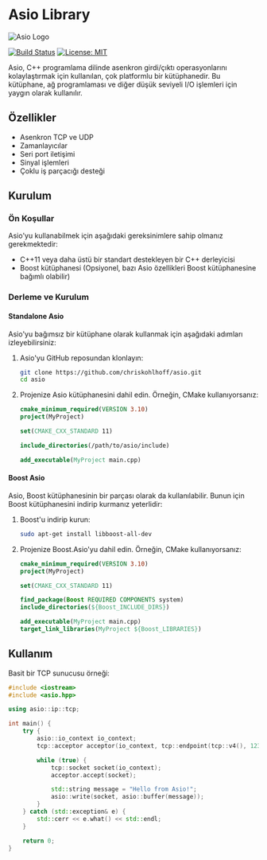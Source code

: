 # Asio Library

![Asio Logo](https://example.com/logo.png)

[![Build Status](https://travis-ci.org/yourusername/asio.svg?branch=main)](https://travis-ci.org/yourusername/asio)
[![License: MIT](https://img.shields.io/badge/License-MIT-yellow.svg)](https://opensource.org/licenses/MIT)

Asio, C++ programlama dilinde asenkron girdi/çıktı operasyonlarını kolaylaştırmak için kullanılan, çok platformlu bir kütüphanedir. Bu kütüphane, ağ programlaması ve diğer düşük seviyeli I/O işlemleri için yaygın olarak kullanılır.

## Özellikler

- Asenkron TCP ve UDP
- Zamanlayıcılar
- Seri port iletişimi
- Sinyal işlemleri
- Çoklu iş parçacığı desteği

## Kurulum

### Ön Koşullar

Asio'yu kullanabilmek için aşağıdaki gereksinimlere sahip olmanız gerekmektedir:

- C++11 veya daha üstü bir standart destekleyen bir C++ derleyicisi
- Boost kütüphanesi (Opsiyonel, bazı Asio özellikleri Boost kütüphanesine bağımlı olabilir)

### Derleme ve Kurulum

#### Standalone Asio

Asio'yu bağımsız bir kütüphane olarak kullanmak için aşağıdaki adımları izleyebilirsiniz:

1. Asio'yu GitHub reposundan klonlayın:

    ```bash
    git clone https://github.com/chriskohlhoff/asio.git
    cd asio
    ```

2. Projenize Asio kütüphanesini dahil edin. Örneğin, CMake kullanıyorsanız:

    ```cmake
    cmake_minimum_required(VERSION 3.10)
    project(MyProject)

    set(CMAKE_CXX_STANDARD 11)

    include_directories(/path/to/asio/include)

    add_executable(MyProject main.cpp)
    ```

#### Boost Asio

Asio, Boost kütüphanesinin bir parçası olarak da kullanılabilir. Bunun için Boost kütüphanesini indirip kurmanız yeterlidir:

1. Boost'u indirip kurun:

    ```bash
    sudo apt-get install libboost-all-dev
    ```

2. Projenize Boost.Asio'yu dahil edin. Örneğin, CMake kullanıyorsanız:

    ```cmake
    cmake_minimum_required(VERSION 3.10)
    project(MyProject)

    set(CMAKE_CXX_STANDARD 11)

    find_package(Boost REQUIRED COMPONENTS system)
    include_directories(${Boost_INCLUDE_DIRS})

    add_executable(MyProject main.cpp)
    target_link_libraries(MyProject ${Boost_LIBRARIES})
    ```

## Kullanım

Basit bir TCP sunucusu örneği:

```cpp
#include <iostream>
#include <asio.hpp>

using asio::ip::tcp;

int main() {
    try {
        asio::io_context io_context;
        tcp::acceptor acceptor(io_context, tcp::endpoint(tcp::v4(), 12345));

        while (true) {
            tcp::socket socket(io_context);
            acceptor.accept(socket);

            std::string message = "Hello from Asio!";
            asio::write(socket, asio::buffer(message));
        }
    } catch (std::exception& e) {
        std::cerr << e.what() << std::endl;
    }

    return 0;
}
